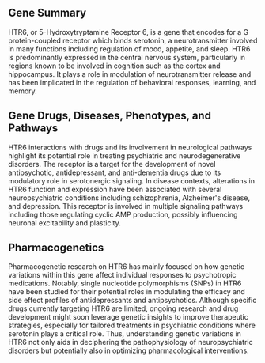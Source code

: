 ## Gene Summary
HTR6, or 5-Hydroxytryptamine Receptor 6, is a gene that encodes for a G protein-coupled receptor which binds serotonin, a neurotransmitter involved in many functions including regulation of mood, appetite, and sleep. HTR6 is predominantly expressed in the central nervous system, particularly in regions known to be involved in cognition such as the cortex and hippocampus. It plays a role in modulation of neurotransmitter release and has been implicated in the regulation of behavioral responses, learning, and memory.

## Gene Drugs, Diseases, Phenotypes, and Pathways
HTR6 interactions with drugs and its involvement in neurological pathways highlight its potential role in treating psychiatric and neurodegenerative disorders. The receptor is a target for the development of novel antipsychotic, antidepressant, and anti-dementia drugs due to its modulatory role in serotonergic signaling. In disease contexts, alterations in HTR6 function and expression have been associated with several neuropsychiatric conditions including schizophrenia, Alzheimer's disease, and depression. This receptor is involved in multiple signaling pathways including those regulating cyclic AMP production, possibly influencing neuronal excitability and plasticity.

## Pharmacogenetics
Pharmacogenetic research on HTR6 has mainly focused on how genetic variations within this gene affect individual responses to psychotropic medications. Notably, single nucleotide polymorphisms (SNPs) in HTR6 have been studied for their potential roles in modulating the efficacy and side effect profiles of antidepressants and antipsychotics. Although specific drugs currently targeting HTR6 are limited, ongoing research and drug development might soon leverage genetic insights to improve therapeutic strategies, especially for tailored treatments in psychiatric conditions where serotonin plays a critical role. Thus, understanding genetic variations in HTR6 not only aids in deciphering the pathophysiology of neuropsychiatric disorders but potentially also in optimizing pharmacological interventions.